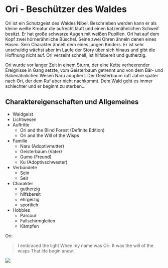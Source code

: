 # Ori - Beschützer des Waldes

Ori ist ein Schutzgeist des Waldes Nibel. 
Beschrieben werden kann er als kleine weiße Kreatur die aufrecht läuft und einen katzenähnlichen Schweif besitzt. 
Er hat große schwarze Augen mit weißen Pupillen. 
Ori hat auf dem Kopf zwei hörnerähnliche Büschel.
Seine zwei Ohren ähneln denen eines Hasen.
Sein Charakter ähnelt dem eines jungen Kinders. Er ist sehr unschuldig wächst aber im Laufe der Story über sich hinaus und gibt die Hoffnung nicht auf.
Ori verzeiht schnell, ist hilfsbereit und gutherzig.

Ori wurde vor langer Zeit in einem Sturm, der eine Kette verheerender Ereignisse in Gang setzte, vom Geisterbaum getrennt und von dem Bär- und Rabenähnlichen Wesen Naru adoptiert.
Der Geisterbaum ruft Jahre später nach Ori, der dem Ruf aber nicht nachkommt. Dem Wald geht es immer schlechter und er beginnt zu sterben...

## Charaktereigenschaften und Allgemeines
* Waldgeist
* Lichtwesen
* Auftritte
	* Ori and the Blind Forest (Definite Edition)
	* Ori and the Will of the Wisps
* Familie
	* Naru (Adoptivmutter)
	* Geisterbaum (Vater)
	* Gumo (Freund)
	* Ku (Adoptivschwester)
* Verbündete
	* Sein
	* Seir
* Charakter
	* gutherzig
	* hilfsbereit
	* ehrgeizig
	* sportlich
* Hobbies
	* Parcour
	* Fallschirmgleiten
	* Kämpfen

Ori:
> I embraced the light
> When my name was Ori.
> It was the will of the wisps
> That life begin anew.

<img src="https://i.pinimg.com/originals/97/a0/bd/97a0bdf7305daaeb3ec7ef462a173cd4.jpg"/>
